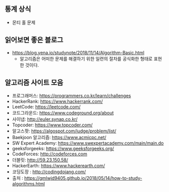 통계 상식
---
* 몬티 홀 문제


읽어보면 좋은 블로그
---
* https://blog.yena.io/studynote/2018/11/14/Algorithm-Basic.html
    * 알고리즘은 어떠한 문제를 해결하기 위한 일련의 절차를 공식화한 형태로 표현한 것이다.

알고리즘 사이트 모음
---
* 프로그래머스: https://programmers.co.kr/learn/challenges
* HackerRank: https://www.hackerrank.com/
* LeetCode: https://leetcode.com/
* 코드그라운드: https://www.codeground.org/about
* 사이냅: http://euler.synap.co.kr/
* Topcoder: https://www.topcoder.com/
* 알고스팟: https://algospot.com/judge/problem/list/
* Baekjoon 알고리즘: https://www.acmicpc.net/
* SW Expert Academy: https://www.swexpertacademy.com/main/main.do
* geeksforgeeks: https://www.geeksforgeeks.org/
* CodeForces: http://codeforces.com
* 더블릿: http://59.23.150.58/
* HackerEarth: https://www.hackerearth.com/
* 코딩도장 : http://codingdojang.com/
* 출처 : https://gmlwjd9405.github.io/2018/05/14/how-to-study-algorithms.html
